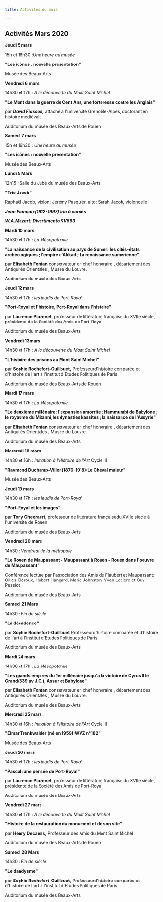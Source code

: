 ```yaml
---
title: Activités du mois

---
```

## Activités Mars 2020

**Jeudi 5 mars**

15h et 16h30 :_Une heure au musée_

**"Les icônes : nouvelle présentation"**

Musée des Beaux-Arts

**Vendredi 6 mars**

14h30 et 17h : _A la découverte du Mont Saint Michel_

**"Le Mont dans la guerre de Cent Ans, une forteresse contre les Anglais"**

par **_David Fiasson,_** attaché à l'université Grenoble-Alpes, doctorant en histoire médiévale

Auditorium du musée des Beaux-Arts de Rouen

**Samedi 7 mars**

15h et 16h30 : _Une heure au musée_

**"Les icônes : nouvelle présentation"**

Musée des Beaux-Arts

**Lundi 9 Mars**

12h15 : Salle du Jubé du musée des Beaux-Arts

**"Trio Jacob"**

Raphaël Jacob, violon; Jérémy Pasquier, alto; Sarah Jacob, violoncelle

**_Jean Françaix(1912-1997) trio à cordes_**

**_W.A.Mozart: Divertimento KV563_**

**Mardi 10 mars**

14h30 et 17h : _La Mésopotamie_

**"La naissance de la civilisation au pays de Sumer: les cités-états archéologiques ; l'empire d'Akkad ; La renaissance sumérienne"**

par **Elisabeth Fontan** conservateur en chef  honoraire , département des Antiquités Orientales , Musée du Louvre.

Auditorium du musée des Beaux-Arts

**Jeudi 12 mars**

14h30 et 17h : _les jeudis de Port-Royal_

**"Port-Royal et l'histoire, Port-Royal dans l'histoire"**

par **Laurence Plazenet**, professeur de littérature française du XVIIe siècle, présidente de la Société des Amis de Port-Royal

Auditorium du musée des Beaux-Arts

**Vendredi 13mars**

14h30 et 17h : _A la découverte du Mont Saint Michel_

**"L'histoire des prisons au Mont Saint Michel"**

par **Sophie Rochefort-Guillouet,** Professeurd'histoire comparée et d'histoire de l'art à l'institut d'Etudes Politiques de Paris

Auditorium du musée des Beaux-Arts de Rouen

**Mardi 17 mars**

14h30 et 17h : _La Mésopotamie_

**"Le deuxième millénaire: l'expansion amorrite ; Hammurabi de Babylone ; le royaume du Mitanni,les dynasties kassites ; la naissance de l'Assyrie"**

par **Elisabeth Fontan** conservateur en chef  honoraire , département des Antiquités Orientales , Musée du Louvre.

Auditorium du musée des Beaux-Arts

**Mercredi 18 mars**

14h30 et 16h : _Initiation à l'Histoire de l'Art_ Cycle III

**"Raymond Duchamp-Villon(1876-1918):Le Cheval majeur"**

Musée des Beaux-Arts

**Jeudi 19 mars**

14h30 et 17h : _les jeudis de Port-Royal_

**"Port-Royal et les images"**

par **Tony Gheeraert**, professeur de littérature françaisedu XVIIe siècle à l'université de Rouen

Auditorium du musée des Beaux-Arts

**Vendredi 20 mars**

14h30 : _Vendredi de la métropole_

**"Le Rouen de Maupassant - Maupassant à Rouen - Rouen dans l'oeuvre de Maupassant"**

Conférence lecture par l'association des Amis de Flaubert et Maupassant: Gilles Cléroux, Hubert Hangard, Mario Johnston, Yvan Leclerc et Guy Pessiot

Auditorium du musée des Beaux-Arts

**Samedi 21 Mars**

14h30 :  _Fin de siècle_

**"La décadence"**

par **Sophie Rochefort-Guillouet** Professeurd'histoire comparée et d'histoire de l'art à l'institut d'Etudes Politiques de Paris

Auditorium du musée des Beaux-Arts

**Mardi 24 mars**

14h30 et 17h : _La Mésopotamie_

**"Les grands empires du 1er millénaire jusqu'a la victoire de Cyrus II le Grand(539 av J.C.), Assur et Babylone"**

par **Elisabeth Fontan** conservateur en chef  honoraire , département des Antiquités Orientales , Musée du Louvre.

Auditorium du musée des Beaux-Arts

**Mercredi 25 mars**

14h30 et 16h : _Initiation à l'Histoire de l'Art_ Cycle III

**"Elmar Trenkwalder (né en 1959):WVZ n°182"**

Musée des Beaux-Arts

**Jeudi 26 mars**

14h30 et 17h : _les jeudis de Port-Royal_

**"Pascal :une pensée de Port-Royal"**

par **Laurence Plazenet**, professeur de littérature française du XVIIe siècle, présidente de la Société des Amis de Port-Royal

Auditorium du musée des Beaux-Arts

**Vendredi 27 mars**

14h30 et 17h : _A la découverte du Mont Saint Michel_

**"Histoire de la restauration du monument et de son site"**

par **Henry Decaens,** Professeur des Amis du Mont Saint Michel

Auditorium du musée des Beaux-Arts de Rouen

**Samedi 28 Mars**

14h30 :  _Fin de siècle_

**"Le dandysme"**

par **Sophie Rochefort-Guillouet,** Professeurd'histoire comparée et d'histoire de l'art à l'institut d'Etudes Politiques de Paris

Auditorium du musée des Beaux-Arts